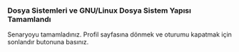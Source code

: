 ### Dosya Sistemleri ve GNU/Linux Dosya Sistem Yapısı Tamamlandı

Senaryoyu tamamladınız. 
Profil sayfasına dönmek ve oturumu kapatmak için sonlandır butonuna basınız.